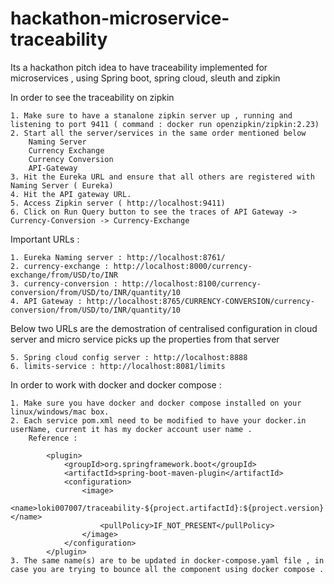 # hackathon-microservice-traceability
Its a hackathon pitch idea to have traceability implemented for microservices , using Spring boot, spring cloud, sleuth and zipkin

In order to see the traceability on zipkin 

	1. Make sure to have a stanalone zipkin server up , running and listening to port 9411 ( command : docker run openzipkin/zipkin:2.23)
	2. Start all the server/services in the same order mentioned below 
		Naming Server
		Currency Exchange
		Currency Conversion
		API-Gateway
	3. Hit the Eureka URL and ensure that all others are registered with Naming Server ( Eureka)
	4. Hit the API gateway URL.
	5. Access Zipkin server ( http://localhost:9411)
	6. Click on Run Query button to see the traces of API Gateway -> Currency-Conversion -> Currency-Exchange

Important URLs :
	
	1. Eureka Naming server : http://localhost:8761/
	2. currency-exchange : http://localhost:8000/currency-exchange/from/USD/to/INR
	3. currency-conversion : http://localhost:8100/currency-conversion/from/USD/to/INR/quantity/10
	4. API Gateway : http://localhost:8765/CURRENCY-CONVERSION/currency-conversion/from/USD/to/INR/quantity/10
	
Below two URLs are the demostration of centralised configuration in cloud server and micro service picks up the properties from that server 
	
	5. Spring cloud config server : http://localhost:8888	
	6. limits-service : http://localhost:8081/limits
	
In order to work with docker and docker compose :

	1. Make sure you have docker and docker compose installed on your linux/windows/mac box.
	2. Each service pom.xml need to be modified to have your docker.in userName, current it has my docker account user name .
		Reference :
			
			<plugin>
				<groupId>org.springframework.boot</groupId>
				<artifactId>spring-boot-maven-plugin</artifactId>
				<configuration>
					<image>
						<name>loki007007/traceability-${project.artifactId}:${project.version}</name>
						<pullPolicy>IF_NOT_PRESENT</pullPolicy>
					</image>
				</configuration>
			</plugin>
	3. The same name(s) are to be updated in docker-compose.yaml file , in case you are trying to bounce all the component using docker compose .
